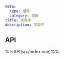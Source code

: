 ```yaml
meta:
  type: 组件
  category: 容器
title: 加载中
description: 加载中
```


## API

%%API(src/index.vue)%%

